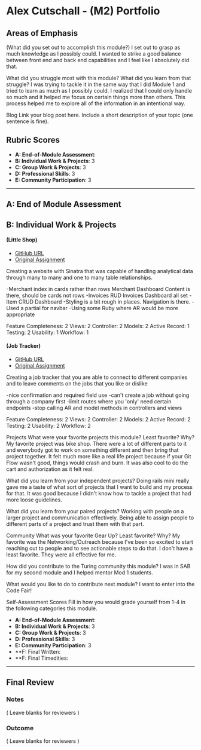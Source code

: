 # Alex Cutschall - (M2) Portfolio

## Areas of Emphasis

(What did you set out to accomplish this module?)
I set out to grasp as much knowledge as I possibly could. I wanted to strike a good balance
between front end and back end capabilities and I feel like I absolutely did that.

What did you struggle most with this module? What did you learn from that struggle?
I was trying to tackle it in the same way that I did Module 1 and tried to learn as much
as I possibly could. I realized that I could only handle so much and it helped me focus
on certain things more than others. This process helped me to explore all of the information
in an intentional way.

Blog
Link your blog post here. Include a short description of your topic (one sentence is fine).

## Rubric Scores

* **A: End-of-Module Assessment**:   
* **B: Individual Work & Projects**: 3
* **C: Group Work & Projects**:      3
* **D: Professional Skills**:        3
* **E: Community Participation**:    3

-----------------------

## A: End of Module Assessment


## B: Individual Work & Projects

#### (Little Shop)

  * [GitHub URL](https://github.com/alexcutschall/little-shop-redux)
  * [Original Assignment](https://github.com/turingschool-projects/little-shop-redux)

  Creating a website with Sinatra that was capable of handling analytical data through
  many to many and one to many table relationships.

-Merchant index in cards rather than rows Merchant Dashboard Content is there, should be cards not rows
-Invoices RUD Invoices Dashboard all set
-Item CRUD Dashboard
-Styling is a bit rough in places. Navigation is there.
-Used a partial for navbar
-Using some Ruby where AR would be more appropriate

  Feature Completeness: 2
  Views:                2
  Controller:           2
  Models:               2
  Active Record:        1
  Testing:              2
  Usability:            1
  Workflow:             1

#### (Job Tracker)

  * [GitHub URL](https://github.com/alexcutschall/job-tracker)
  * [Original Assignment](https://github.com/turingschool/job-tracker)

  Creating a job tracker that you are able to connect to different companies
  and to leave comments on the jobs that you like or dislike

-nice confirmation and required field use
-can't create a job without going through a company first
-limit routes where you 'only' need certain endpoints
-stop calling AR and model methods in controllers and views


  Feature Completeness: 2
  Views:                2
  Controller:           2
  Models:               2
  Active Record:        2
  Testing:              2
  Usability:            2
  Workflow:             2

Projects
  What were your favorite projects this module? Least favorite? Why?
    My favorite project was bike shop. There were a lot of different parts to it and everybody got
    to work on something different and then bring that project together. It felt much more like a real
    life project because if your Git Flow wasn't good, things would crash and burn. It was also cool to
    do the cart and authorization as it felt real.

  What did you learn from your independent projects?
    Doing rails mini really gave me a taste of what sort of projects that I want to build and my process
    for that. It was good because I didn't know how to tackle a project that had more loose guidelines.

  What did you learn from your paired projects?
    Working with people on a larger project and communication effectively. Being able to assign people to
    different parts of a project and trust them with that part.

  Community
  What was your favorite Gear Up? Least favorite? Why?
    My favorite was the Networking/Outreach because I've been so excited to start reaching out to people
    and to see actionable steps to do that.
    I don't have a least favorite. They were all effective for me.

  How did you contribute to the Turing community this module?
  I was in SAB for my second module and I helped mentor Mod 1 students.

  What would you like to do to contribute next module?
  I want to enter into the Code Fair!

  Self-Assessment Scores
  Fill in how you would grade yourself from 1-4 in the following categories this module.

  * **A: End-of-Module Assessment**:   
  * **B: Individual Work & Projects**: 3
  * **C: Group Work & Projects**:      3
  * **D: Professional Skills**:        3
  * **E: Community Participation**:    3
  * **F: Final Written:
  * **F: Final Timedities:

------------------

## Final Review

### Notes

( Leave blanks for reviewers )

### Outcome

( Leave blanks for reviewers )
